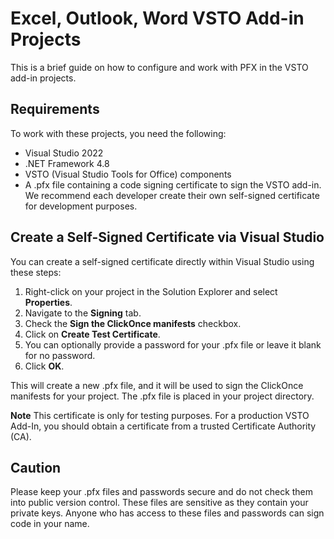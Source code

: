 # Excel, Outlook, Word VSTO Add-in Projects

This is a brief guide on how to configure and work with PFX in the VSTO add-in projects.

## Requirements

To work with these projects, you need the following:

- Visual Studio 2022
- .NET Framework 4.8
- VSTO (Visual Studio Tools for Office) components
- A .pfx file containing a code signing certificate to sign the VSTO add-in. We recommend each developer create their own self-signed certificate for development purposes.

## Create a Self-Signed Certificate via Visual Studio

You can create a self-signed certificate directly within Visual Studio using these steps:

1. Right-click on your project in the Solution Explorer and select **Properties**.
2. Navigate to the **Signing** tab.
3. Check the **Sign the ClickOnce manifests** checkbox.
4. Click on **Create Test Certificate**.
5. You can optionally provide a password for your .pfx file or leave it blank for no password.
6. Click **OK**.

This will create a new .pfx file, and it will be used to sign the ClickOnce manifests for your project. The .pfx file is placed in your project directory.

**Note** This certificate is only for testing purposes. For a production VSTO Add-In, you should obtain a certificate from a trusted Certificate Authority (CA).

## Caution

Please keep your .pfx files and passwords secure and do not check them into public version control. These files are sensitive as they contain your private keys. Anyone who has access to these files and passwords can sign code in your name.